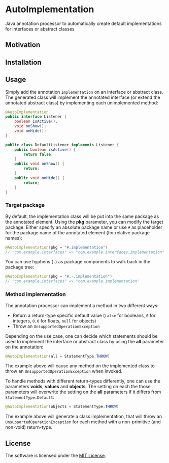 # AutoImplementation
Java annotation processor to automatically create default implementations for interfaces or abstract classes

## Motivation
<!--
Modern IDEs can generate these implementations, but it is still necessary to manage and to modify the resulting code files manually.
-->

## Installation
<!--
The annotation processor is available via [JCenter](https://bintray.com/lukoerfer/maven-release-remote/de.lukaskoerfer.implementations).
Just add the following lines to the `dependencies` block of your `build.gradle` file:

``` gradle
implementation 'de.lukaskoerfer.implementations:annotations:0.1'
annotationProcessor 'de.lukaskoerfer.implementations:processor:0.1'
```

For the usage with an IDE, we suggest using the [gradle-apt-plugin](https://github.com/tbroyer/gradle-apt-plugin).

You may also download the `.jar` files manually, both for the [annotations](https://bintray.com/lukoerfer/maven-release-remote/download_file?file_path=de%2Flukaskoerfer%2Fimplementations%2Fannotations%2F0.1%2Fannotations-0.1.jar) and the [processor](https://bintray.com/lukoerfer/maven-release-remote/download_file?file_path=de%2Flukaskoerfer%2Fimplementations%2Fprocessor%2F0.1%2Fprocessor-0.1.jar).
-->

## Usage
Simply add the annotation `Implementation` on an interface or abstract class.
The generated class will implement the annotated interface (or extend the annotated abstract class) by implementing each unimplemented method:

``` java
@AutoImplementation
public interface Listener {
    boolean isActive();
    void onShow();
    void onHide();
}
```



``` java
public class DefaultListener implements Listener {
    public boolean isActive() {
        return false;
    }
    public void onShow() {
        return;
    }
    public void onHide() {
        return;
    }
}
```



### Target package

By default, the implementation class will be put into the same package as the annotated element. Using the **pkg** parameter, you can modify the target package.
Either specify an absolute package name or use `#` as placeholder for the package name of the annotated element (for relative package names):

``` java
@AutoImplementation(pkg = "#.implementation")
// "com.example.interfaces" => "com.example.interfaces.implementation"
```

You can use hyphens (`-`) as package components to walk back in the package tree:

``` java
@AutoImplementation(pkg = "#.-.implementation")
// "com.example.interfaces" => "com.example.implementation"
```

### Method implementation

The annotation processor can implement a method in two different ways:
   
* Return a return-type specific default value (`false` for booleans, `0` for integers, `0.0` for floats, `null` for objects)
* Throw an `UnsupportedOperationException`

Depending on the use case, one can decide which statements should be used to implement the interface or abstract class by using the **all** parameter on the annotation:

``` java
@AutoImplementation(all = StatementType.THROW)
```

The example above will cause any method on the implemented class to throw an `UnsupportedOperationException` when invoked.

To handle methods with different return-types differently, one can use the parameters **voids**, **values** and **objects**. The setting on each the those parameters will overwrite the setting on the **all** parameters if it differs from `StatementType.Default`:

``` java
@AutoImplementation(objects = StatementType.THROW)
```

The example above will generate a class implementation, that will throw an `UnsupportedOperationException` for each method with a non-primitive (and non-void) return-type.

## License
The software is licensed under the [MIT License](LICENSE).
